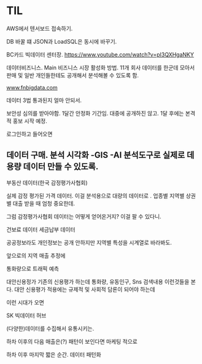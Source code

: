 # TIL


AWS에서 텐서보드 접속하기.


DB 바꿀 떄 
JSON과 LoadSQL은 동시에 바꾸기.

BC카드 빅데이터 센터장.
https://www.youtube.com/watch?v=pI3QXHgaNKY


데이터비즈니스.
Main 비즈니스
시장 활성화 방법.
11개 회사 데이터를 한군데 모아서
판매 및 
일반 개인들한테도 공개해서 분석해볼 수 있도록 함.

www.fnbigdata.com

데이터 3법 통과된지 얼마 안되서.

보안성 심의를 받아야함.
1달간 안정화 기간임.
대중에 공개하진 않고.
1달 후에는 본격적 홍보 시작 예정.

로그인하고 들어오면

데이터 구매.
분석 시각화
-GIS
-AI 분석도구로 실제로 데용량 데이터 만들 수 있도록.
-
부동산 데이터(한국 감정평가사협회)

실제 감정 평가된 가격 데이터.
이걸 분석용으로 대량의 데이터로 . 업종별 지역별 상권별
대출 받을 때 엄청 중요한데.

그럼 
감정평가사협회 데이터는 어떻게 얻어온거지?
이걸 팔 수 있다니.

건보료 데이터
세금납부 데이터

공공정보라도 개인정보는 공개 안하지만
지역별 특성을 시계열로 바라봐도.

앞으로의 지역 매출 추정에 

통화량으로 트래픽 예측

대안신용정가
기존의 신용평가 하는데 통화량, 유동인구, Sns 검색내용
이런것들을 본다.
대안 신용평가 적용에는 규제적 및 사회적 담론이 되어야 하는데

이런 시대가 오면 


SK 빅데이터 허브

(다양한)데이터를 수집해서 유통시키는.


하차 이후의 다음 매출은(?)
패턴이 보인다면
마케팅 적으로 

하차 이후 마지막 짧은 순간.
데이터 패턴화
